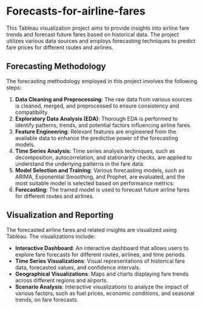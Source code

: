 # Forecasts-for-airline-fares
This Tableau visualization project aims to provide insights into airline fare trends and forecast future fares based on historical data. The project utilizes various data sources and employs forecasting techniques to predict fare prices for different routes and airlines.
## Forecasting Methodology

The forecasting methodology employed in this project involves the following steps:

1. **Data Cleaning and Preprocessing**: The raw data from various sources is cleaned, merged, and preprocessed to ensure consistency and compatibility.
2. **Exploratory Data Analysis (EDA)**: Thorough EDA is performed to identify patterns, trends, and potential factors influencing airline fares.
3. **Feature Engineering**: Relevant features are engineered from the available data to enhance the predictive power of the forecasting models.
4. **Time Series Analysis**: Time series analysis techniques, such as decomposition, autocorrelation, and stationarity checks, are applied to understand the underlying patterns in the fare data.
5. **Model Selection and Training**: Various forecasting models, such as ARIMA, Exponential Smoothing, and Prophet, are evaluated, and the most suitable model is selected based on performance metrics.
6. **Forecasting**: The trained model is used to forecast future airline fares for different routes and airlines.

## Visualization and Reporting

The forecasted airline fares and related insights are visualized using Tableau. The visualizations include:

- **Interactive Dashboard**: An interactive dashboard that allows users to explore fare forecasts for different routes, airlines, and time periods.
- **Time Series Visualizations**: Visual representations of historical fare data, forecasted values, and confidence intervals.
- **Geographical Visualizations**: Maps and charts displaying fare trends across different regions and airports.
- **Scenario Analysis**: Interactive visualizations to analyze the impact of various factors, such as fuel prices, economic conditions, and seasonal trends, on fare forecasts.
